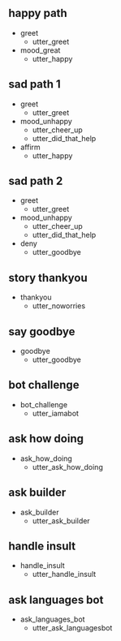 ## happy path
* greet
  - utter_greet
* mood_great
  - utter_happy

## sad path 1
* greet
  - utter_greet
* mood_unhappy
  - utter_cheer_up
  - utter_did_that_help
* affirm
  - utter_happy

## sad path 2
* greet
  - utter_greet
* mood_unhappy
  - utter_cheer_up
  - utter_did_that_help
* deny
  - utter_goodbye

## story thankyou
* thankyou
    - utter_noworries

## say goodbye
* goodbye
  - utter_goodbye

## bot challenge
* bot_challenge
  - utter_iamabot

## ask how doing
* ask_how_doing
  - utter_ask_how_doing

## ask builder
* ask_builder
  - utter_ask_builder

## handle insult
* handle_insult
  - utter_handle_insult

## ask languages bot
* ask_languages_bot
  - utter_ask_languagesbot
